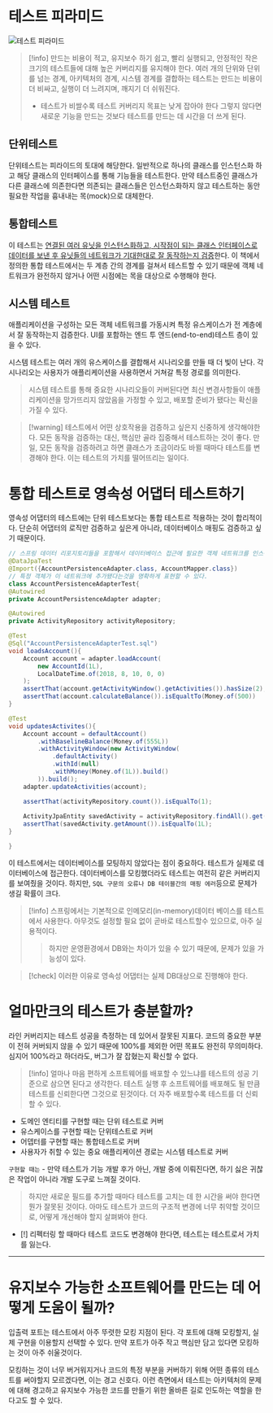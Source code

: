 # 테스트 피라미드

![테스트 피라미드](https://kooku0.github.io/assets/images/7.1-052d9aa2f7f44ca0b7e5bb0d5e39a7de.jpeg)

> [!info] 만드는 비용이 적고, 유지보수 하기 쉽고, 빨리 실행되고, 안정적인 작은 크기의 테스트들에 대해 높은 커버리지를 유지해야 한다.
> 여러 개의 단위와 단위를 넘는 경계, 아키텍처의 경계, 시스템 경계를 결합하는 테스트는 만드는 비용이 더 비싸고, 실행이 더 느려지며, 깨지기 더 쉬워진다.
> - 테스트가 비쌀수록 테스트 커버리지 목표는 낮게 잡아야 한다
>   그렇지 않다면 새로운 기능을 만드는 것보다 테스트를 만드는 데 시간을 더 쓰게 된다.

## 단위테스트

단위테스트는 피라이드의 토대에 해당한다.
일반적으로 하나의 클래스를 인스턴스화 하고 해당 클래스의 인터페이스를 통해 기능들을 테스트한다.
만약 테스트중인 클래스가 다른 클래스에 의존한다면 의존되는 클래스들은 인스턴스화하지 않고 테스트하는 동안 필요한 작업을 흉내내는 목(mock)으로 대체한다.

## 통합테스트

이 테스트는 <u>연결된 여러 유닛을 인스턴스화하고, 시작점이 되는 클래스 인터페이스로 데이터를 보낸 후 유닛들의 네트워크가 기대한대로 잘 동작하는지 검증</u>한다.
이 책에서 정의한 통합 테스트에서는 두 계층 간의 경계를 걸쳐서 테스트할 수 있기 때문에 객체 네트워크가 완전하지 않거나 어떤 시점에는 목을 대상으로 수행해야 한다.

## 시스템 테스트

애플리케이션을 구성하는 모든 객체 네트워크를 가동시켜 특정 유스케이스가 전 계층에서 잘 동작하는지 검증한다.
UI를 포함하는 엔드 투 엔드(end-to-end)테스트 층이 있을 수 있다.

시스템 테스트는 여러 개의 유스케이스를 결합해서 시나리오를 만들 때 더 빛이 난다. 각 시나리오는 사용자가 애플리케이션을 사용하면서 거쳐갈 특정 경로를 의미한다.
> 시스템 테스트를 통해 중요한 시나리오들이 커버된다면 최신 변경사항들이 애플리케이션을 망가뜨리지 않았음을 가정할 수 있고, 배포할 준비가 됐다는 확신을 가질 수 있다.

> [!warning] 테스트에서 어떤 상호작용을 검증하고 싶은지 신중하게 생각해야한다.
> 모든 동작을 검증하는 대신, 핵심만 골라 집중해서 테스트하는 것이 좋다.
> 만일, 모든 동작을 검증하려고 하면 클래스가 조금이라도 바뀔 때마다 테스트를 변경해야 한다. 이는 테스트의 가치를 떨어뜨리는 일이다.

# 통합 테스트로 영속성 어댑터 테스트하기

영속성 어댑터의 테스트에는 단위 테스트보다는 통합 테스트르 적용하는 것이 합리적이다. 단순히 어댑터의 로직만 검증하고 싶은게 아니라, 데이터베이스 매핑도 검증하고 싶기 때문이다.

```java
// 스프링 데이터 리포지토리들을 포함해서 데이터베이스 접근에 필요한 객체 네트워크를 인스턴스화해야 한다고 스프링에 알려준다.
@DataJpaTest
@Import({AccountPersistenceAdapter.class, AccountMapper.class})
// 특정 객체가 이 네트워크에 추가됐다는것을 명확하게 표현할 수 있다.
class AccountPersistenceAdapterTest{
@Autowired
private AccountPersistenceAdapter adapter;

@Autowired
private ActivityRepository activityRepository;

@Test
@Sql("AccountPersistenceAdapterTest.sql")
void loadsAccount(){
	Account account = adapter.loadAccount(
		new AccountId(1L),
		LocalDateTime.of(2018, 8, 10, 0, 0)
	);
	assertThat(account.getActivityWindow().getActivities()).hasSize(2);
	assertThat(account.calculateBalance()).isEqualtTo(Money.of(500))
}

@Test
void updatesActivites(){
	Account account = defaultAccount()
		.withBaselineBalance(Money.of(555L))
		.withActivityWindow(new ActivityWindow(
			.defaultActivity()
			.withId(null)
			.withMoney(Money.of(1L)).build()
		)).build();
	adapter.updateActivities(account);

	assertThat(activityRepository.count()).isEqualTo(1);
	
	ActivityJpaEntity savedActivity = activityRepository.findAll().get(0);
	assertThat(savedActivity.getAmount()).isEqualTo(1L);
}

}
```

이 테스트에서는 데이터베이스를 모팅하지 않았다는 점이 중요하다.
테스트가 실제로 데이터베이스에 접근한다. 데이터베이스를 모킹했더라도 테스트는 여전히 같은 커버리지를 보여줬을 것이다. 하지만, `SQL 구문의 오류나 DB 테이블간의 매핑 에러`등으로 문제가 생길 확률이 크다.

> [!info] 스프링에서는 기본적으로 인메모리(in-memory)데이터 베이스를 테스트에서 사용한다.
> 아무것도 설정할 필요 없이 곧바로 테스트할수 있으므로, 아주 실용적이다.
> > 하지만 운영환경에서 DB와는 차이가 있을 수 있기 때문에, 문제가 있을 가능성이 있다.

>[!check] 이러한 이유로 영속성 어댑터는 실제 DB대상으로 진행해야 한다.

# 얼마만크의 테스트가 충분할까?

라인 커버리지는 테스트 성공을 측정하는 데 있어서 잘못된 지표다.
코드의 중요한 부분이 전혀 커버되지 않을 수 있기 때문에 100%를 제외한 어떤 목표도 완전히 무의미하다. 심지어 100%라고 하더라도, 버그가 잘 잡혔는지 확신할 수 없다.

> [!info] 얼마나 마음 편하게 소프트웨어를 배포할 수 있느냐를 테스트의 성공 기준으로 삼으면 된다고 생각한다.
> 테스트 실행 후 소프트웨어를 배포해도 될 만큼 테스트를 신뢰한다면 그것으로 된것이다. 더 자주 배포할수록 테스트를 더 신뢰할 수 있다.

- 도메인 엔티티를 구현할 때는 단위 테스트로 커버
- 유스케이스를 구현할 때는 단위테스트로 커버
- 어뎁터를 구현할 때는 통합테스트로 커버
- 사용자가 취할 수 있는 중요 애플리케이션 경로는 시스템 테스트로 커버

`구현할 때는` - 만약 테스트가 기능 개발 후가 아닌, 개발 중에 이뤄진다면, 하기 싫은 귀찮은 작업이 아니라 개발 도구로 느껴질 것이다.
> 하지만 새로운 필드를 추가할 때마다 테스트를 고치는 데 한 시간을 써야 한다면 뭔가 잘못된 것이다.
> 아마도 테스트가 코드의 구조적 변경에 너무 취약할 것이므로, 어떻게 개선해야 할지 살펴봐야 한다.
- [!] 리펙터링 할 때마다 테스트 코드도 변경해야 한다면, 테스트는 테스트로서 가치를 잃는다.

---

# 유지보수 가능한 소프트웨어를 만드는 데 어떻게 도움이 될까?

입출력 포트는 테스트에서 아주 뚜렷한 모킹 지점이 된다. 각 포트에 대해 모킹할지, 실제 구현을 이용할지 선택할 수 있다. 만약 포트가 아주 작고 핵심만 담고 있다면 모킹하는 것이 아주 쉬울것이다.

모킹하는 것이 너무 버거워지거나 코드의 특정 부분을 커버하기 위해 어떤 종류의 테스트를 써야할지 모르겠다면, 이는 경고 신호다. 이런 측면에서 테스트는 아키텍처의 문제에 대해 경고하고 유지보수 가능한 코드를 만들기 위한 올바른 길로 인도하는 역할을 한다고도 할 수 있다.